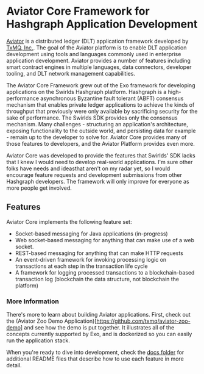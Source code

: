 Aviator Core Framework for Hashgraph Application Development
===================================================

[Aviator](http://aviatordlt.com) is a distributed ledger (DLT) application framework developed by [TxMQ, Inc.](https://txmq.com).  The goal of the Aviator platform is to enable DLT application development using tools and languages commonly used in enterprise application development.  Aviator provides a number of features including smart contract engines in multiple languages, data connectors, developer tooling, and DLT network management capabilities.  

The Aviator Core Framework grew out of the Exo framework for developing applications on the Swirlds Hashgraph platform.  Hashgraph is a high-performance asynchronous Byzantine fault tolerant (ABFT) consensus mechanism that enables private ledger applications to achieve the kinds of throughput that previously were only available by sacrificing security for the sake of performance.  The Swirlds SDK provides only the consensus mechanism.  Many challenges - structuring an application's architecture, exposing functionality to the outside world, and persisting data for example - remain up to the developer to solve for.  Aviator Core provides many of those features to developers, and the Aviator Platform provides even more.

Aviator Core was developed to provide the features that Swirlds' SDK lacks that I knew I would need to develop real-world applications.  I'm sure other folks have needs and ideasthat aren't on my radar yet, so I would encourage feature requests and development submissions from other Hashgraph developers.  The framework will only improve for everyone as more people get involved.

Features
--------

Aviator Core implements the following feature set:
- Socket-based messaging for Java applications (in-progress)
- Web socket-based messaging for anything that can make use of a web socket.
- REST-based messaging for anything that can make HTTP requests
- An event-driven framework for invoking processing logic on transactions at each step in the transaction life cycle
- A framework for logging processed transactions to a blockchain-based transaction log (blockchain the data structure, not blockchain the platform)

### More Information
There's more to learn about building Aviator applications.  First, check out the (Aviator Zoo Demo Application)[https://github.com/txmq/aviator-zoo-demo] and see how the demo is put together.  It illustrates all of the concepts currently supported by Exo, and is dockerized so you can easily run the application stack.

When you're ready to dive into development, check the [docs folder](docs/README.md) for additional README files that describe how to use each feature in more detail.
